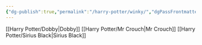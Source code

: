 ```yaml
---
{"dg-publish":true,"permalink":"/harry-potter/winky/","dgPassFrontmatter":true}
---
```


[[Harry Potter/Dobby\|Dobby]]
[[Harry Potter/Mr Crouch\|Mr Crouch]]
[[Harry Potter/Sirius Black\|Sirius Black]]
